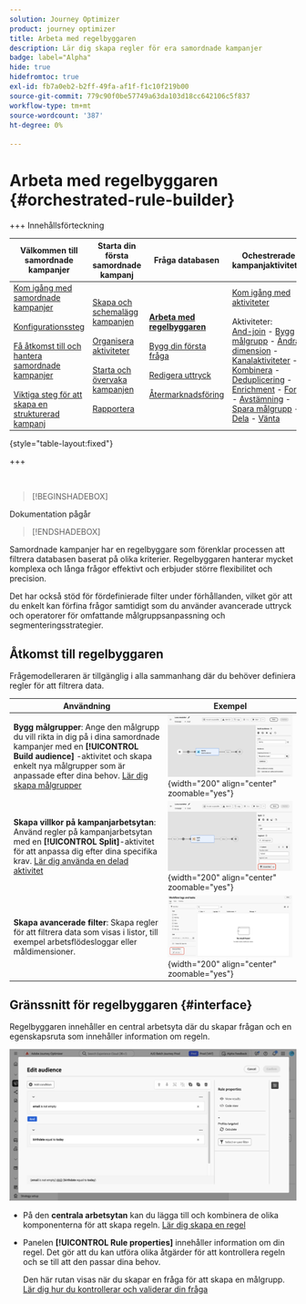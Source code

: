 ```yaml
---
solution: Journey Optimizer
product: journey optimizer
title: Arbeta med regelbyggaren
description: Lär dig skapa regler för era samordnade kampanjer
badge: label="Alpha"
hide: true
hidefromtoc: true
exl-id: fb7a0eb2-b2ff-49fa-af1f-f1c10f219b00
source-git-commit: 779c90f0be57749a63da103d18cc642106c5f837
workflow-type: tm+mt
source-wordcount: '387'
ht-degree: 0%

---
```



# Arbeta med regelbyggaren {#orchestrated-rule-builder}

+++ Innehållsförteckning

| Välkommen till samordnade kampanjer | Starta din första samordnade kampanj | Fråga databasen | Ochestrerade kampanjaktiviteter |
|---|---|---|---|
| [Kom igång med samordnade kampanjer](gs-orchestrated-campaigns.md)<br/><br/>[Konfigurationssteg](configuration-steps.md)<br/><br/>[Få åtkomst till och hantera samordnade kampanjer](access-manage-orchestrated-campaigns.md)<br/><br/>[Viktiga steg för att skapa en strukturerad kampanj](gs-campaign-creation.md) | [Skapa och schemalägg kampanjen](create-orchestrated-campaign.md)<br/><br/>[Organisera aktiviteter](orchestrate-activities.md)<br/><br/>[Starta och övervaka kampanjen](start-monitor-campaigns.md)<br/><br/>[Rapportera](reporting-campaigns.md) | <b>[Arbeta med regelbyggaren](orchestrated-rule-builder.md)</b><br/><br/>[Bygg din första fråga](build-query.md)<br/><br/>[Redigera uttryck](edit-expressions.md)<br/><br/>[Återmarknadsföring](retarget.md) | [Kom igång med aktiviteter](activities/about-activities.md)<br/><br/>Aktiviteter:<br/>[And-join](activities/and-join.md) - [Bygg målgrupp](activities/build-audience.md) - [Ändra dimension](activities/change-dimension.md) - [Kanalaktiviteter](activities/channels.md) - [Kombinera](activities/combine.md) - [Deduplicering](activities/deduplication.md) - [Enrichment](activities/enrichment.md) - [Fork](activities/fork.md)  - [Avstämning](activities/reconciliation.md) - [Spara målgrupp](activities/save-audience.md) - [Dela](activities/split.md) - [Vänta](activities/wait.md) |

{style="table-layout:fixed"}

+++

<br/>

>[!BEGINSHADEBOX]

Dokumentation pågår

>[!ENDSHADEBOX]

Samordnade kampanjer har en regelbyggare som förenklar processen att filtrera databasen baserat på olika kriterier. Regelbyggaren hanterar mycket komplexa och långa frågor effektivt och erbjuder större flexibilitet och precision.

Det har också stöd för fördefinierade filter under förhållanden, vilket gör att du enkelt kan förfina frågor samtidigt som du använder avancerade uttryck och operatorer för omfattande målgruppsanpassning och segmenteringsstrategier.

## Åtkomst till regelbyggaren

Frågemodelleraren är tillgänglig i alla sammanhang där du behöver definiera regler för att filtrera data.

| Användning | Exempel |
|  ---  |  ---  |
| **Bygg målgrupper**: Ange den målgrupp du vill rikta in dig på i dina samordnade kampanjer med en **[!UICONTROL Build audience]** -aktivitet och skapa enkelt nya målgrupper som är anpassade efter dina behov. [Lär dig skapa målgrupper](../orchestrated/activities/build-audience.md) | ![Bild som visar hur du kommer åt gränssnittet för målgruppsskapande](assets/query-access-audience.png){width="200" align="center" zoomable="yes"} |
| **Skapa villkor på kampanjarbetsytan**: Använd regler på kampanjarbetsytan med en **[!UICONTROL Split]**-aktivitet för att anpassa dig efter dina specifika krav. [Lär dig använda en delad aktivitet](../orchestrated/activities/split.md) | ![Bild som visar hur du får åtkomst till alternativ för anpassning av arbetsflöden](assets/query-access-split.png){width="200" align="center" zoomable="yes"} |
| **Skapa avancerade filter**: Skapa regler för att filtrera data som visas i listor, till exempel arbetsflödesloggar eller måldimensioner. | ![Bild som visar hur du anpassar listfilter](assets/query-access-advanced-filters.png){width="200" align="center" zoomable="yes"} |

## Gränssnitt för regelbyggaren {#interface}

Regelbyggaren innehåller en central arbetsyta där du skapar frågan och en egenskapsruta som innehåller information om regeln.

![Bild som visar gränssnittet för regelbyggaren](assets/rule-builder-interface.png)

* På den **centrala arbetsytan** kan du lägga till och kombinera de olika komponenterna för att skapa regeln. [Lär dig skapa en regel](../orchestrated/build-query.md)

* Panelen **[!UICONTROL Rule properties]** innehåller information om din regel. Det gör att du kan utföra olika åtgärder för att kontrollera regeln och se till att den passar dina behov.

  Den här rutan visas när du skapar en fråga för att skapa en målgrupp. [Lär dig hur du kontrollerar och validerar din fråga](build-query.md#check-and-validate-your-query)
